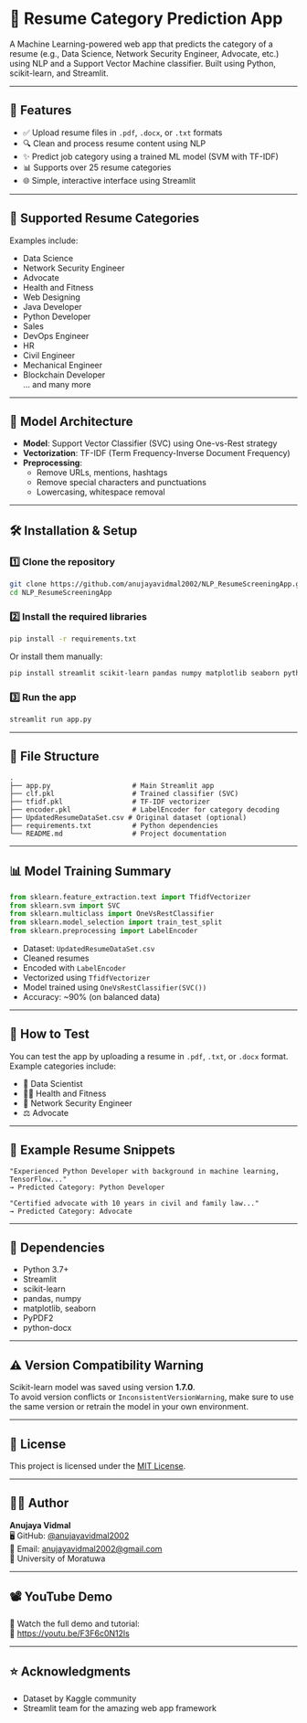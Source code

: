 # 📄 Resume Category Prediction App

A Machine Learning-powered web app that predicts the category of a resume (e.g., Data Science, Network Security Engineer, Advocate, etc.) using NLP and a Support Vector Machine classifier. Built using Python, scikit-learn, and Streamlit.

---

## 🚀 Features

- ✅ Upload resume files in `.pdf`, `.docx`, or `.txt` formats  
- 🔍 Clean and process resume content using NLP  
- ✨ Predict job category using a trained ML model (SVM with TF-IDF)  
- 📊 Supports over 25 resume categories  
- 🌐 Simple, interactive interface using Streamlit  

---

## 📂 Supported Resume Categories

Examples include:
- Data Science
- Network Security Engineer
- Advocate
- Health and Fitness
- Web Designing
- Java Developer
- Python Developer
- Sales
- DevOps Engineer
- HR
- Civil Engineer
- Mechanical Engineer
- Blockchain Developer  
... and many more

---

## 🧠 Model Architecture

- **Model**: Support Vector Classifier (SVC) using One-vs-Rest strategy  
- **Vectorization**: TF-IDF (Term Frequency-Inverse Document Frequency)  
- **Preprocessing**:
  - Remove URLs, mentions, hashtags
  - Remove special characters and punctuations
  - Lowercasing, whitespace removal

---

## 🛠️ Installation & Setup

### 1️⃣ Clone the repository
```bash
git clone https://github.com/anujayavidmal2002/NLP_ResumeScreeningApp.git
cd NLP_ResumeScreeningApp
```

### 2️⃣ Install the required libraries
```bash
pip install -r requirements.txt
```

Or install them manually:
```bash
pip install streamlit scikit-learn pandas numpy matplotlib seaborn python-docx PyPDF2
```

### 3️⃣ Run the app
```bash
streamlit run app.py
```

---

## 📁 File Structure

```
.
├── app.py                    # Main Streamlit app
├── clf.pkl                   # Trained classifier (SVC)
├── tfidf.pkl                 # TF-IDF vectorizer
├── encoder.pkl               # LabelEncoder for category decoding
├── UpdatedResumeDataSet.csv # Original dataset (optional)
├── requirements.txt          # Python dependencies
└── README.md                 # Project documentation
```

---



## 📊 Model Training Summary

```python
from sklearn.feature_extraction.text import TfidfVectorizer
from sklearn.svm import SVC
from sklearn.multiclass import OneVsRestClassifier
from sklearn.model_selection import train_test_split
from sklearn.preprocessing import LabelEncoder
```

- Dataset: `UpdatedResumeDataSet.csv`
- Cleaned resumes
- Encoded with `LabelEncoder`
- Vectorized using `TfidfVectorizer`
- Model trained using `OneVsRestClassifier(SVC())`
- Accuracy: ~90% (on balanced data)

---

## 🧪 How to Test

You can test the app by uploading a resume in `.pdf`, `.txt`, or `.docx` format.  
Example categories include:
- 🧠 Data Scientist
- 🧑‍⚕️ Health and Fitness
- 🔐 Network Security Engineer
- ⚖️ Advocate

---

## 🧾 Example Resume Snippets

```
"Experienced Python Developer with background in machine learning, TensorFlow..."
→ Predicted Category: Python Developer

"Certified advocate with 10 years in civil and family law..."
→ Predicted Category: Advocate
```

---

## 🧰 Dependencies

- Python 3.7+
- Streamlit
- scikit-learn
- pandas, numpy
- matplotlib, seaborn
- PyPDF2
- python-docx

---

## ⚠️ Version Compatibility Warning

Scikit-learn model was saved using version **1.7.0**.  
To avoid version conflicts or `InconsistentVersionWarning`, make sure to use the same version or retrain the model in your own environment.

---

## 📜 License

This project is licensed under the [MIT License](LICENSE).

---

## 👨‍💻 Author

**Anujaya Vidmal**  
🖥️ GitHub: [@anujayavidmal2002](https://github.com/anujayavidmal2002)  
📧 Email: anujayavidmal2002@gmail.com  
🏫 University of Moratuwa

---

## 📽️ YouTube Demo

🎥 Watch the full demo and tutorial:  
🔗 https://youtu.be/F3F6c0N12ls

---

## ⭐ Acknowledgments

- Dataset by Kaggle community  
- Streamlit team for the amazing web app framework
